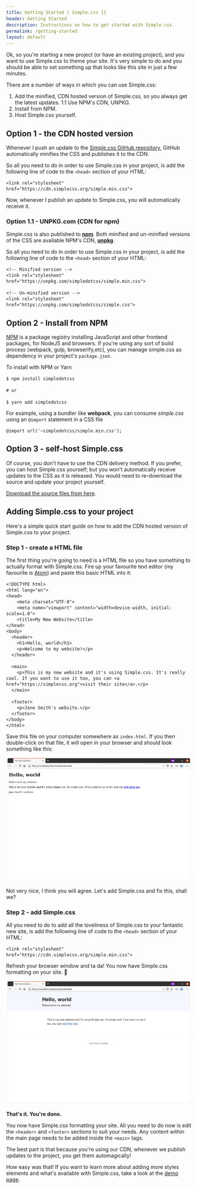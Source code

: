 ```yaml
---
title: Getting Started | Simple.css {}
header: Getting Started
description: Instructions on how to get started with Simple.css.
permalink: /getting-started
layout: default
---
```


Ok, so you're starting a new project (or have an existing project), and you want to use Simple.css to theme your site. It's very simple to do and you should be able to set something up that looks like this site in just a few minutes.

There are a number of ways in which you can use Simple.css:

1. Add the minified, CDN hosted version of Simple.css, so you always get the latest updates.
    1.1 Use NPM's CDN, UNPKG.
2. Install from NPM.
3. Host Simple.css yourself.

## Option 1 - the CDN hosted version

Whenever I push an update to the [Simple.css GitHub repository](https://github.com/kevquirk/simple.css), GitHub automatically minifies the CSS and publishes it to the CDN.

So all you need to do in order to use Simple.css in your project, is add the following line of code to the `<head>` section of your HTML:

```
<link rel="stylesheet" href="https://cdn.simplecss.org/simple.min.css">
```

Now, whenever I publish an update to Simple.css, you will automatically receive it.

### Option 1.1 - UNPKG.com (CDN for npm)

Simple.css is also published to [**npm**](https://www.npmjs.com/). Both minified and un-minified versions of the CSS are available NPM's CDN, [**unpkg**](https://unpkg.com/).

So all you need to do in order to use Simple.css in your project, is add the following line of code to the `<head>` section of your HTML:

```
<!-- Minified version -->
<link rel="stylesheet" href="https://unpkg.com/simpledotcss/simple.min.css">

<!-- Un-minified version -->
<link rel="stylesheet" href="https://unpkg.com/simpledotcss/simple.css">
```

## Option 2 - Install from NPM

[NPM](https://www.npmjs.com/) is a package registry installing JavaScript and other frontend packages, for NodeJS and browsers.  If you're using any sort of build process (webpack, gulp, browserify,etc), you can manage simple.css as dependency in your project's `package.json`.

To install with NPM or Yarn

```
$ npm install simpledotcss

# or

$ yarn add simpledotcss
```

For example, using a bundler like **webpack**, you can consume _simple.css_ using an `@import` statement in a CSS file

```
@import url('~simpledotcss/simple.min.css');
```


## Option 3 - self-host Simple.css

Of course, you don't have to use the CDN delivery method. If you prefer, you can host Simple.css yourself; but you won't automatically receive updates to the CSS as it is released. You would need to re-download the source and update your project yourself.

[Download the source files from here](https://github.com/kevquirk/simple.css).

## Adding Simple.css to your project

Here's a simple quick start guide on how to add the CDN hosted version of Simple.css to your project.

### Step 1 - create a HTML file

The first thing you're going to need is a HTML file so you have something to actually format with Simple.css. Fire up your favourite text editor (my favourite is [Atom](https://atom.io)) and paste this basic HTML into it:

```
<!DOCTYPE html>
<html lang="en">
<head>
    <meta charset="UTF-8">
    <meta name="viewport" content="width=device-width, initial-scale=1.0">
    <title>My New Website</title>
</head>
<body>
  <header>
    <h1>Hello, world</h1>
    <p>Welcome to my website!</p>
  </header>

  <main>
    <p>This is my new website and it's using Simple.css. It's really cool. If you want to use it too, you can <a href="https://simplecss.org">visit their site</a>.</p>
  </main>

  <footer>
    <p>Jane Smith's website.</p>
  </footer>
</body>
</html>
```

Save this file on your computer somewhere as `index.html`. If you then double-click on that file, it will open in your browser and should look something like this:

![Unformatted HTML example](/assets/images/unformatted-html.png)

Not very nice, I think you will agree. Let's add Simple.css and fix this, shall we?

### Step 2 - add Simple.css

All you need to do to add all the loveliness of Simple.css to your fantastic new site, is add the following line of code to the `<head>` section of your HTML:

```
<link rel="stylesheet" href="https://cdn.simplecss.org/simple.min.css">
```
Refresh your browser window and ta da! You now have Simple.css formatting on your site. 🎉

![Simple.css formatted HTML example](/assets/images/simple-css-formatted-html.png)

**That's it. You're done.**

You now have Simple.css formatting your site. All you need to do now is edit the `<header>` and `<footer>` sections to suit your needs. Any content within the main page needs to be added inside the `<main>` tags.

The best part is that because you're using our CDN, whenever we publish updates to the project, you get them automagically!

How easy was that! If you want to learn more about adding more styles elements and what's available with Simple.css, take a look at the [demo page](/demo).
